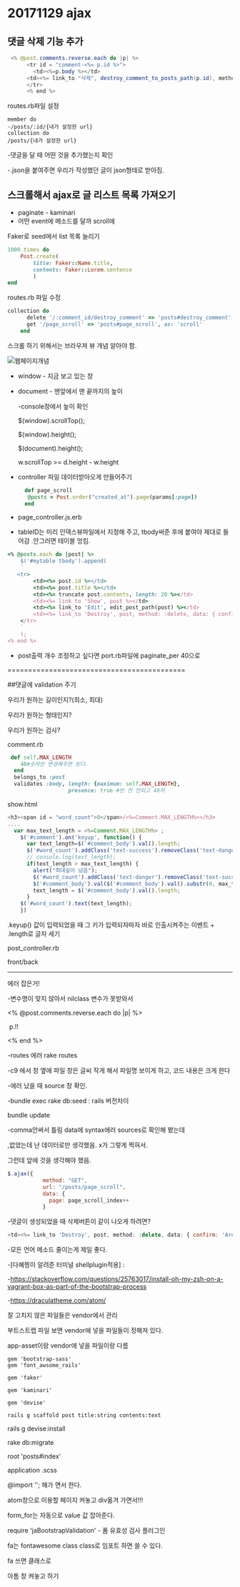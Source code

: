 # 20171129 ajax

## 댓글 삭제 기능 추가

````java
 <% @post.comments.reverse.each do |p| %>
      <tr id = "comment-<%= p.id %>">
        <td><%=p.body %></td>
      <td><%= link_to "삭제", destroy_comment_to_posts_path(p.id), method: :delete, data: {confirm: "삭제하시겠습니까?"}, class: "btn btn-warning", remote: true %></td>
      </tr>
      <% end %>
````

routes.rb파일 설정

```
member do
-/posts/:id/{내가 설정한 url}
collection do
/posts/{내가 설정한 url}
```

-댓글을 달 때 어떤 것을 추가했는지 확인

-.json을 붙여주면 우리가 작성했던 글이  json형태로 받아짐.

## 스크롤해서 ajax로 글 리스트 목록 가져오기

* paginate - kaminari
* 어떤 event에 메소드를 달까 scroll에

Faker로  seed에서 list 목록 늘리기

```ruby
1000.times do
    Post.create(
        title: Faker::Name.title,
        contents: Faker::Lorem.sentence
        )
end
```

routes.rb 파일 수정

```ruby
collection do
      delete '/:comment_id/destroy_comment' => 'posts#destroy_comment', as: 'destroy_comment_to'
      get '/page_scroll' => 'posts#page_scroll', as: 'scroll'
    end
```

스크롤 하기 위해서는 브라우져 뷰 개념 알아야 함.

![웹페이지개념](C:\Users\student\Desktop\웹페이지개념.png)

* window - 지금 보고 있는 창

* document - 맨앞에서 맨 끝까지의 높이

  -console창에서 높이 확인

  $(window).scrollTop();

  $(window).height();

  $(document).height();

  w.scrollTop >= d.height - w.height

* controller 파일 데이터받아오게 만들어주기

  ```ruby
    def page_scroll
     @posts = Post.order("created_at").page(params[:page])
    end
  ```

* page_controller.js.erb

* tableID는 미리 인덱스뷰파일에서 지정해 주고, tbody써준 후에 붙여야 제대로 들어감 .안그러면 테이블 엉킴.

```ruby
<% @posts.each do |post| %>
    $('#mytable tbody').append(
    `
   <tr>
        <td><%= post.id %></td>
        <td><%= post.title %></td>
        <td><%= truncate post.contents, length: 20 %></td>
        <td><%= link_to 'Show', post %></td>
        <td><%= link_to 'Edit', edit_post_path(post) %></td>
        <td><%= link_to 'Destroy', post, method: :delete, data: { confirm: 'Are you sure?' } %></td>
    </tr>
    `
    );
<% end %>
```

* post출력 개수 조정하고 싶다면 port.rb파일에 paginate_per 40으로

===========================================



##댓글에 validation 주기

우리가 원하는 길이인지?(최소, 최대)

우리가 원하는 형태인지?

우리가 원하는 검사?

comment.rb

```ruby
 def self.MAX_LENGTH
    40#숫자만 변경해주면 된다.
  end
  belongs_to :post
  validates :body, length: {maximum: self.MAX_LENGTH},
                   presence: true #빈 칸 안되고 40자
```



show.html

```javascript
<h3><span id = "word_count">0</span>/<%=Comment.MAX_LENGTH%></h3> 
....
  var max_text_length = <%=Comment.MAX_LENGTH%> ;
    $('#comment').on('keyup', function() {
      var text_length=$('#comment_body').val().length;
      $('#word_count').addClass('text-success').removeClass('text-danger');
      // console.log(text_length);
      if(text_length > max_text_length) {
        alert("최대길이 넘음");
        $('#word_count').addClass('text-danger').removeClass('text-success');
        $('#comment_body').val($('#comment_body').val().substr(0, max_text_length));
        text_length = $('#comment_body').val().length;
      }
    $('#word_count').text(text_length);
    })
```

.keyup() 값이 입력되었을 때 그 키가 입력되자마자 바로 인출시켜주는 이벤트 + .length로 글자 세기

post_controller.rb



front/back

----------------------------------------

에러 잡은거!

-변수명이 맞지 않아서 nilclass 변수가 못받와서

<% @post.comments.reverse.each do |p| %>

​	p.!!

<% end %>

-routes 에러 rake routes

-c9 에서 창 옆에 파일 창은 글씨 작게 해서 파일명 보이게 하고, 코드 내용은 크게 한다

-에러 났을 때 source 창 확인.

-bundle exec rake db:seed : rails 버전차이

bundle update

-comma안써서 틀림 data에 syntax에러 sources로 확인해 봤는데

,없었는데 난 데이터로만 생각했음. x가 그렇게 찍혀서.

그런데 앞에 것을 생각해야 했음.

```javascript
$.ajax({
           method: "GET",
           url: "/posts/page_scroll",
           data: {
             page: page_scroll_index++
           }
```

-댓글이 생성되었을 때 삭제버튼이 같이 나오게 하려면?

```javascript
<td><%= link_to 'Destroy', post, method: :delete, data: { confirm: 'Are you sure?' } %></td>
```

-모든 언어 메소드 줄이는게 제일 좋다.

-[다혜찡이 알려준 터미널 shellplugin적용] : 

-https://stackoverflow.com/questions/25763017/install-oh-my-zsh-on-a-vagrant-box-as-part-of-the-bootstrap-process

-https://draculatheme.com/atom/





잘 고치지 않은 파일들은 vendor에서 관리

부트스트랩 파일 보면 vendor에 넣을 파일들이 정해져 있다.

app-asset이랑 vendor에 넣을 파일이랑 다름

```
gem 'bootstrap-sass'
gem 'font_awsome_rails'

gem 'faker'

gem 'kaminari'

gem 'devise'

rails g scaffold post title:string contents:text

```





rails g devise:install



rake db:migrate



root  'posts#index'



application .scss

@import ''; 해가 면서 한다.

atom창으로 이용할 페이지 켜놓고 div옮겨 가면서!!!



form_for는 자동으로 value 값 잡아준다.



require 'jaBootstrapValidation' - 폼 유효성 검사 플러그인

fa는 fontawesome class class로 임포트 하면 쓸 수 있다.

fa 쓰면 클래스로

아톰 창 켜놓고 하기